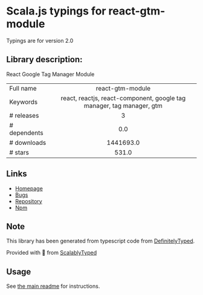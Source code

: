 
# Scala.js typings for react-gtm-module

Typings are for version 2.0

## Library description:
React Google Tag Manager Module

|                    |                 |
| ------------------ | :-------------: |
| Full name          | react-gtm-module |
| Keywords           | react, reactjs, react-component, google tag manager, tag manager, gtm |
| # releases         | 3 |
| # dependents       | 0.0 |
| # downloads        | 1441693.0 |
| # stars            | 531.0 |

## Links
- [Homepage](https://github.com/alinemorelli/react-gtm#readme)
- [Bugs](https://github.com/alinemorelli/react-gtm/issues)
- [Repository](https://github.com/alinemorelli/react-gtm)
- [Npm](https://www.npmjs.com/package/react-gtm-module)
    


## Note
This library has been generated from typescript code from [DefinitelyTyped](https://definitelytyped.org).

Provided with :purple_heart: from [ScalablyTyped](https://github.com/oyvindberg/ScalablyTyped)

## Usage
See [the main readme](../../readme.md) for instructions.


